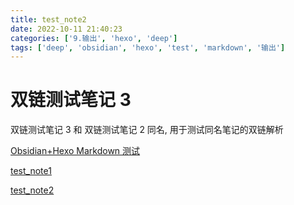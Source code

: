 ```yaml
---
title: test_note2
date: 2022-10-11 21:40:23
categories: ['9.输出', 'hexo', 'deep']
tags: ['deep', 'obsidian', 'hexo', 'test', 'markdown', '输出']
---
```

# 双链测试笔记 3

双链测试笔记 3 和 双链测试笔记 2 同名, 用于测试同名笔记的双链解析

[Obsidian+Hexo Markdown 测试](15e88cd8c66974986443a627dc609838d1dd3971)

[test_note1](33142eb572eac0cb91ae09e56927f7c084bf1f63)

[test_note2](ca65c5ab28615510bb3d1647a6daaceb38e80b82)
